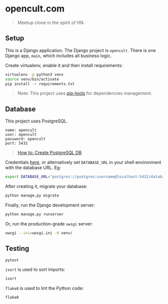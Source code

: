 # opencult.com

> Meetup clone in the spirit of HN.


## Setup

This is a Django application. The Django project is `opencult`. There is one 
Django app, `main`, which includes all business logic.

Create virtualenv, enable it and then install requirements:
```sh
virtualenv -p python3 venv
source venv/bin/activate
pip install -r requirements.txt
```

> Note: This project uses [pip-tools](https://github.com/jazzband/pip-tools) for dependencies management.


## Database 

This project uses PostgreSQL.

```
name: opencult
user: opencult
password: opencult
port: 5432
```

> [How to: Create PostgreSQL DB](https://gist.github.com/sirodoht/0666e232e1baf76f76bac43eb2600e2b)

Credentials [here](https://github.com/sirodoht/opencult.com/blob/master/opencult/settings.py),
or alternatively set `DATABASE_URL` in your shell environment with the database URL. Eg:
```sh
export DATABASE_URL="postgres://postgres:username@localhost:5432/database_name"
```

After creating it, migrate your database:
```sh
python manage.py migrate
```

Finally, run the Django development server:
```sh
python manage.py runserver
```

Or, run the production-grade `uwsgi` server:
```sh
uwsgi --ini=uwsgi.ini -H venv/
```


## Testing

```sh
pytest
```

`isort` is used to sort imports:
```sh
isort
```

`flake8` is used to lint the Python code:
```sh
flake8
```
